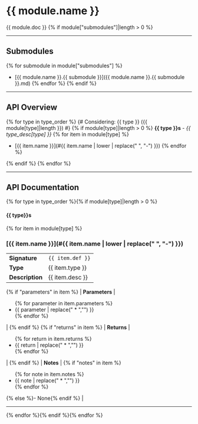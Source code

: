 # {{ module.name }}

{{ module.doc }}
{% if module["submodules"]|length > 0 %}

---

## Submodules
{% for submodule in module["submodules"] %}
 * [{{ module.name }}.{{ submodule }}]({{ module.name }}.{{ submodule }}.md)
{% endfor %}
{% endif %}

---

## API Overview
{% for type in type_order %}
{# Considering: {{ type }} ({{ module[type]|length }}) #}
{% if module[type]|length > 0 %}
**{{ type }}s** - _{{ type_desc[type] }}_
{% for item in module[type] %}
 * [{{ item.name }}](#{{ item.name | lower | replace(" ", "-") }})
{% endfor %}

{% endif %}
{% endfor %}

---

## API Documentation

{% for type in type_order %}{% if module[type]|length > 0 %}
#### {{ type}}s

{% for item in module[type] %}

### [{{ item.name }}](#{{ item.name | lower | replace(" ", "-") }})

|                                             |                                                                                     |
| --------------------------------------------|-------------------------------------------------------------------------------------|
| **Signature**                               | `{{ item.def }}`                                                                    |
| **Type**                                    | {{ item.type }}                                                                     |
| **Description**                             | {{ item.desc }}                                                                     |
{% if "parameters" in item %}
| **Parameters**                              | <ul>{% for parameter in item.parameters %}<li>{{ parameter | replace(" * ","") }}</li>{% endfor %}</ul> |
{% endif %}
{% if "returns" in item %}
| **Returns**                                 | <ul>{% for return in item.returns %}<li>{{ return | replace(" * ","") }}</li>{% endfor %}</ul>          |
{% endif %}
| **Notes**                                   | {% if "notes" in item %}<ul>{% for note in item.notes %}<li>{{ note | replace(" * ","") }}</li>{% endfor %}</ul>{% else %}- None{% endif %} |

---

{% endfor %}{% endif %}{% endfor %}